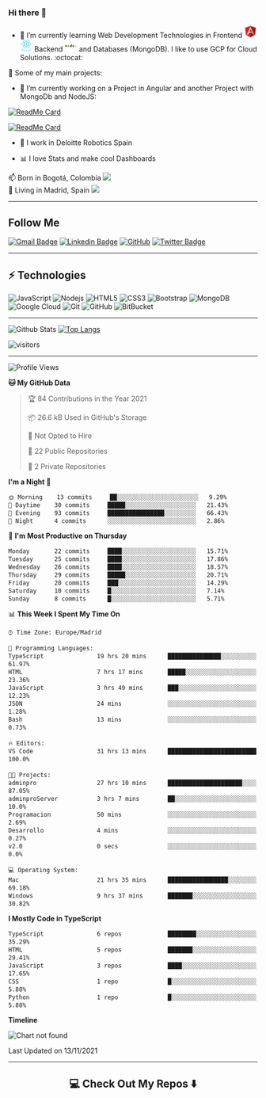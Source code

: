### Hi there 👋

- 🌱 I’m currently learning Web Development Technologies in Frontend <img src="https://raw.githubusercontent.com/devicons/devicon/master/icons/angularjs/angularjs-original.svg" alt="angular-js" width="25" height="25" />  <img src="https://raw.githubusercontent.com/devicons/devicon/master/icons/react/react-original-wordmark.svg" alt="react" width="25" height="25" /> Backend <img src="https://raw.githubusercontent.com/devicons/devicon/master/icons/nodejs/nodejs-original-wordmark.svg" alt="nodejs" width="25" height="25" />
 and Databases (MongoDB). I like to use GCP for Cloud Solutions. :octocat:

🚀 Some of my main projects:

- 🔭 I’m currently working on a Project in Angular and another Project with MongoDb and NodeJS:

[![ReadMe Card](https://github-readme-stats.vercel.app/api/pin/?username=minoveaz&repo=angular-web-portfolio)](https://github.com/minoveaz/angular-web-portfolio)

[![ReadMe Card](https://github-readme-stats.vercel.app/api/pin/?username=minoveaz&repo=node-app)](https://github.com/minoveaz/node-app)


-  🤖 I work in Deloitte Robotics Spain

- :bar_chart: I love Stats and make cool Dashboards

<p> 
📫  Born in Bogotá, Colombia <img src="https://image.flaticon.com/icons/svg/197/197575.svg" width="13"/>
<br>
📌  Living in Madrid, Spain <img src="https://image.flaticon.com/icons/svg/197/197593.svg" width="13"/>
</p>

<hr>

## Follow Me


[![Gmail Badge](https://img.shields.io/badge/-ing.miller.vega@gmail.com-c14438?style=flat-square&logo=Gmail&logoColor=white&link=mailto:ing.miller.vega@gmail.com)](mailto:ing.miller.vega@gmail.com)
[![Linkedin Badge](https://img.shields.io/badge/-minoveaz-blue?style=flat-square&logo=Linkedin&logoColor=white&link=https://www.linkedin.com/in/minoveaz/)](https://www.linkedin.com/in/minoveaz/)
[![GitHub](https://img.shields.io/badge/-GitHub-181717?style=flat-square&logo=github&logoColor=white&link=https://github.com/minoveaz)](https://github.com/minoveaz)
[![Twitter Badge](https://img.shields.io/badge/-@minoveaz-00acee?style=flat&logo=Twitter&logoColor=white)](https://twitter.com/intent/follow?screen_name=minoveaz "Follow on Twitter")

<hr>

## ⚡ Technologies

![JavaScript](https://img.shields.io/badge/-JavaScript-black?style=flat-square&logo=javascript)
![Nodejs](https://img.shields.io/badge/-Nodejs-black?style=flat-square&logo=Node.js)
![HTML5](https://img.shields.io/badge/-HTML5-E34F26?style=flat-square&logo=html5&logoColor=white)
![CSS3](https://img.shields.io/badge/-CSS3-1572B6?style=flat-square&logo=css3)
![Bootstrap](https://img.shields.io/badge/-Bootstrap-563D7C?style=flat-square&logo=bootstrap)
![MongoDB](https://img.shields.io/badge/-MongoDB-black?style=flat-square&logo=mongodb)
![Google Cloud](https://img.shields.io/badge/Google%20Cloud-black?style=flat-square&logo=google-cloud)
![Git](https://img.shields.io/badge/-Git-black?style=flat-square&logo=git)
![GitHub](https://img.shields.io/badge/-GitHub-181717?style=flat-square&logo=github)
![BitBucket](https://img.shields.io/badge/-BitBucket-darkblue?style=flat-square&logo=bitbucket)

<hr>

![Github Stats](https://github-readme-stats.vercel.app/api?username=minoveaz&count_private=true&show_icons=true)
[![Top Langs](https://github-readme-stats.vercel.app/api/top-langs/?username=minoveaz&layout=compact)](https://github.com/anuraghazra/github-readme-stats)

![visitors](https://visitor-badge.glitch.me/badge?page_id=minoveaz)

<hr>

<!--START_SECTION:waka-->
![Profile Views](http://img.shields.io/badge/Profile%20Views-152-blue)

**🐱 My GitHub Data** 

> 🏆 84 Contributions in the Year 2021
 > 
> 📦 26.6 kB Used in GitHub's Storage 
 > 
> 🚫 Not Opted to Hire
 > 
> 📜 22 Public Repositories 
 > 
> 🔑 2 Private Repositories  
 > 
**I'm a Night 🦉** 

```text
🌞 Morning    13 commits     ██░░░░░░░░░░░░░░░░░░░░░░░   9.29% 
🌆 Daytime    30 commits     █████░░░░░░░░░░░░░░░░░░░░   21.43% 
🌃 Evening    93 commits     ████████████████░░░░░░░░░   66.43% 
🌙 Night      4 commits      ░░░░░░░░░░░░░░░░░░░░░░░░░   2.86%

```
📅 **I'm Most Productive on Thursday** 

```text
Monday       22 commits     ████░░░░░░░░░░░░░░░░░░░░░   15.71% 
Tuesday      25 commits     ████░░░░░░░░░░░░░░░░░░░░░   17.86% 
Wednesday    26 commits     ████░░░░░░░░░░░░░░░░░░░░░   18.57% 
Thursday     29 commits     █████░░░░░░░░░░░░░░░░░░░░   20.71% 
Friday       20 commits     ███░░░░░░░░░░░░░░░░░░░░░░   14.29% 
Saturday     10 commits     █░░░░░░░░░░░░░░░░░░░░░░░░   7.14% 
Sunday       8 commits      █░░░░░░░░░░░░░░░░░░░░░░░░   5.71%

```


📊 **This Week I Spent My Time On** 

```text
⌚︎ Time Zone: Europe/Madrid

💬 Programming Languages: 
TypeScript               19 hrs 20 mins      ███████████████░░░░░░░░░░   61.97% 
HTML                     7 hrs 17 mins       █████░░░░░░░░░░░░░░░░░░░░   23.36% 
JavaScript               3 hrs 49 mins       ███░░░░░░░░░░░░░░░░░░░░░░   12.23% 
JSON                     24 mins             ░░░░░░░░░░░░░░░░░░░░░░░░░   1.28% 
Bash                     13 mins             ░░░░░░░░░░░░░░░░░░░░░░░░░   0.73%

🔥 Editors: 
VS Code                  31 hrs 13 mins      █████████████████████████   100.0%

🐱‍💻 Projects: 
adminpro                 27 hrs 10 mins      █████████████████████░░░░   87.05% 
adminproServer           3 hrs 7 mins        ██░░░░░░░░░░░░░░░░░░░░░░░   10.0% 
Programacion             50 mins             ░░░░░░░░░░░░░░░░░░░░░░░░░   2.69% 
Desarrollo               4 mins              ░░░░░░░░░░░░░░░░░░░░░░░░░   0.27% 
v2.0                     0 secs              ░░░░░░░░░░░░░░░░░░░░░░░░░   0.0%

💻 Operating System: 
Mac                      21 hrs 35 mins      █████████████████░░░░░░░░   69.18% 
Windows                  9 hrs 37 mins       ███████░░░░░░░░░░░░░░░░░░   30.82%

```

**I Mostly Code in TypeScript** 

```text
TypeScript               6 repos             ████████░░░░░░░░░░░░░░░░░   35.29% 
HTML                     5 repos             ███████░░░░░░░░░░░░░░░░░░   29.41% 
JavaScript               3 repos             ████░░░░░░░░░░░░░░░░░░░░░   17.65% 
CSS                      1 repo              █░░░░░░░░░░░░░░░░░░░░░░░░   5.88% 
Python                   1 repo              █░░░░░░░░░░░░░░░░░░░░░░░░   5.88%

```


**Timeline**

![Chart not found](https://raw.githubusercontent.com/minoveaz/minoveaz/master/charts/bar_graph.png) 


 Last Updated on 13/11/2021
<!--END_SECTION:waka-->

<hr>

<h2  align="center">💻 Check Out My Repos ⬇️ </h2>

<!--
**minoveaz/minoveaz** is a ✨ _special_ ✨ repository because its `README.md` (this file) appears on your GitHub profile.

Here are some ideas to get you started:

- 🔭 I’m currently working on ...

- 👯 I’m looking to collaborate on ...
- 🤔 I’m looking for help with ...
- 💬 Ask me about ...
- 📫 How to reach me: ...
- 😄 Pronouns: ...
- ⚡ Fun fact: ...
-->
